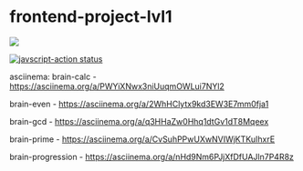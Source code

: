 # frontend-project-lvl1
<a href="https://codeclimate.com/github/ponttor/frontend-project-lvl1/maintainability"><img src="https://api.codeclimate.com/v1/badges/a99a88d28ad37a79dbf6/maintainability" /></a>

<a href="https://github.com/ponttor/frontend-project-lvl1/actions"><img alt="javscript-action status" src="https://github.com/ponttor/frontend-project-lvl1/workflows/Super-Linter/badge.svg"></a>

asciinema:
brain-calc - https://asciinema.org/a/PWYiXNwx3niUuqmOWLui7NYl2

brain-even - https://asciinema.org/a/2WhHClytx9kd3EW3E7mm0fja1

brain-gcd - https://asciinema.org/a/q3HHaZw0Hhq1dtGv1dT8Mqeex

brain-prime - https://asciinema.org/a/CvSuhPPwUXwNVIWjKTKuIhxrE

brain-progression - https://asciinema.org/a/nHd9Nm6PJjXfDfUAJln7P4R8z
